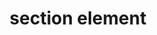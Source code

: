 ---
{
  "title": "section element",
  "description": "Per the HTML AAM spec, a section element will be mapped to the region role if the section element has an accessible name. Otherwise, no corresponding role. Only the `aria-label`, `aria-labelledby`, and `title` attributes can provide an accessible name. ",
  "category": "html",
  "keywords": [
    "section element"
  ],
  "last_test_date": "2019-09-16",
  "test_results_url": "https://a11ysupport.io/tech/html/section_element",
  "stats": {
    "dragon_win": {
      "chrome": {
        "76": "na"
      }
    },
    "jaws": {
      "chrome": {
        "76-84": "a"
      },
      "ie": {
        "11": "a"
      },
      "firefox": {
        "69-77": "a"
      }
    },
    "narrator": {
      "edge": {
        "44-83": "a"
      }
    },
    "nvda": {
      "chrome": {
        "76-84": "y"
      },
      "firefox": {
        "69-77": "y"
      }
    },
    "orca": {
      "firefox": {
        "69-77": "y"
      }
    },
    "talkback": {
      "and_chr": {
        "76-84": "a"
      }
    },
    "vo_ios": {
      "ios_saf": {
        "12.4.1-13.4.1": "y"
      }
    },
    "vo_macos": {
      "safari": {
        "12.1.2-13.1.1": "y"
      }
    }
  },
  "links": {
    "WHATWG HTML spec for the section element": "https://html.spec.whatwg.org/multipage/sections.html#the-section-element",
    "HTML AAM for the section element": "https://w3c.github.io/html-aam/#el-section",
    "HTML AAM accessible name mapping for the section element": "https://www.w3.org/TR/html-aam-1.0/#section-elements-and-grouping-content-elements-not-listed-elsewhere"
  }
}
---
